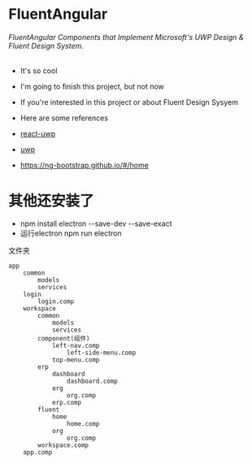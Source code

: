 # FluentAngular

###### FluentAngular Components that Implement Microsoft's UWP Design & Fluent Design System.
-   It's so cool 
-   I'm going to finish this project, but not now 
-   If you're interested in this project or about Fluent Design Sysyem
-   Here are some references
-   [react-uwp](https://github.com/myxvisual/react-uwp)
-   [uwp](https://developer.microsoft.com/en-us/windows/apps/design)



-   https://ng-bootstrap.github.io/#/home



# 其他还安装了

- npm install electron --save-dev --save-exact
- 运行electron  npm run electron

文件夹

```
app  
    common
        models
        services
    login
        login.comp
    workspace
        common
            models
            services
        component(组件)
            left-nav.comp
                left-side-menu.comp
            top-menu.comp
        erp
            dashboard
                dashboard.comp
            org
                org.comp
            erp.comp
        fluent
            home
                home.comp
            org
                org.comp
        workspace.comp
    app.comp
```